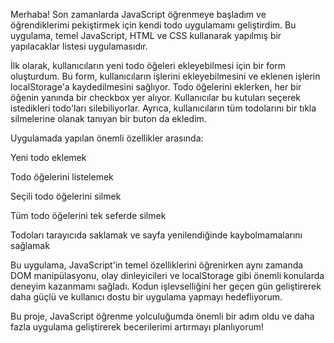 Merhaba! Son zamanlarda JavaScript öğrenmeye başladım ve öğrendiklerimi pekiştirmek için kendi todo uygulamamı geliştirdim. Bu uygulama, temel JavaScript, HTML ve CSS kullanarak yapılmış bir yapılacaklar listesi uygulamasıdır.

İlk olarak, kullanıcıların yeni todo öğeleri ekleyebilmesi için bir form oluşturdum. Bu form, kullanıcıların işlerini ekleyebilmesini ve eklenen işlerin localStorage'a kaydedilmesini sağlıyor. Todo öğelerini eklerken, her bir öğenin yanında bir checkbox yer alıyor. Kullanıcılar bu kutuları seçerek istedikleri todo'ları silebiliyorlar. Ayrıca, kullanıcıların tüm todolarını bir tıkla silmelerine olanak tanıyan bir buton da ekledim.

Uygulamada yapılan önemli özellikler arasında:

Yeni todo eklemek

Todo öğelerini listelemek

Seçili todo öğelerini silmek

Tüm todo öğelerini tek seferde silmek

Todoları tarayıcıda saklamak ve sayfa yenilendiğinde kaybolmamalarını sağlamak

Bu uygulama, JavaScript'in temel özelliklerini öğrenirken aynı zamanda DOM manipülasyonu, olay dinleyicileri ve localStorage gibi önemli konularda deneyim kazanmamı sağladı. Kodun işlevselliğini her geçen gün geliştirerek daha güçlü ve kullanıcı dostu bir uygulama yapmayı hedefliyorum.

Bu proje, JavaScript öğrenme yolculuğumda önemli bir adım oldu ve daha fazla uygulama geliştirerek becerilerimi artırmayı planlıyorum!
